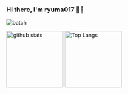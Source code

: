 ### Hi there, I'm ryuma017 👋🏻  

<p>
  <img alt="batch" src="https://komarev.com/ghpvc/?username=ryuma017&color=blue&style=plastic" />
</p>

<p align="left"> 
  <img alt="github stats" height="150px" src="https://github-readme-stats.vercel.app/api?username=ryuma017&count_private=true&show_icons=true&theme=default" />
  <img alt="Top Langs" height="150px" src="https://github-readme-stats.vercel.app/api/top-langs/?username=ryuma017&show_icons=true&theme=default" />
</p>
